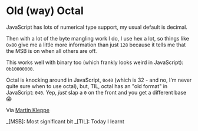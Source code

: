 # Old (way) Octal

JavaScript has lots of numerical type support, my usual default is decimal.

Then with a lot of the byte mangling work I do, I use hex a lot, so things like `0x80` give me a little more information than just `128` because it tells me that the MSB is on when all others are off.

This works well with binary too (which frankly looks weird in JavaScript): `0b10000000`.

Octal is knocking around in JavaScript, `0o40` (which is 32 - and no, I'm never quite sure when to use octal), but, TIL, octal has an "old format" in JavaScript: `040`. Yep, _just_ slap a `0` on the front and you get a different base 😱

Via [Martin Kleppe](https://twitter.com/aemkei/status/1286030684658769920)

_[MSB]: Most significant bit
_[TIL]: Today I learnt
